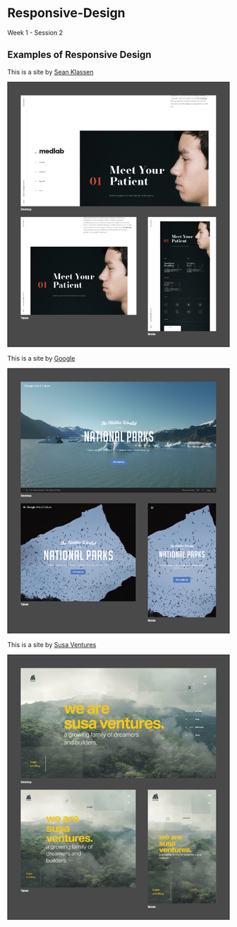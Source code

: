 # Responsive-Design
Week 1 - Session 2

## Examples of Responsive Design

This is a site by [Sean Klassen](http://seanjklassen.com/ "Sean Klassen")

![Sean Klassen](/res-site-1.png/ "Example 1")

This is a site by [Google](https://artsandculture.withgoogle.com/en-us/ "Google Arts & Culture")

![Google Arts & Culture](/res-site-2.png/ "Example 2")

This is a site by [Susa Ventures](http://susaventures.com/ "Susa Ventures")

![Susa Ventures](/res-site-3.png/ "Example 3")
